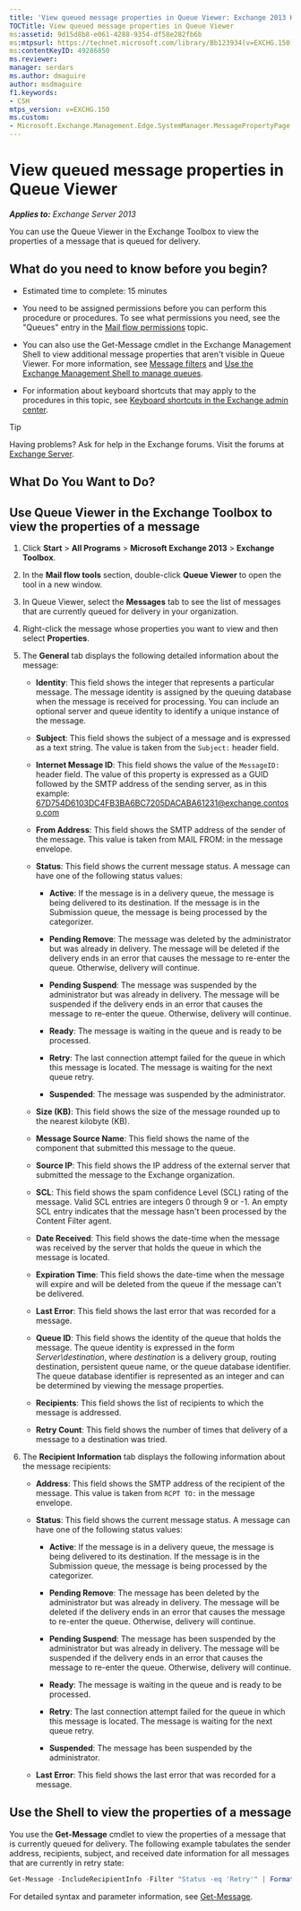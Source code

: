 ```yaml
---
title: 'View queued message properties in Queue Viewer: Exchange 2013 Help'
TOCTitle: View queued message properties in Queue Viewer
ms:assetid: 9d15d8b8-e061-4288-9354-df58e282fb6b
ms:mtpsurl: https://technet.microsoft.com/library/Bb123934(v=EXCHG.150)
ms:contentKeyID: 49286850
ms.reviewer: 
manager: serdars
ms.author: dmaguire
author: msdmaguire
f1.keywords:
- CSH
mtps_version: v=EXCHG.150
ms.custom:
- Microsoft.Exchange.Management.Edge.SystemManager.MessagePropertyPage
---
```


# View queued message properties in Queue Viewer

_**Applies to:** Exchange Server 2013_

You can use the Queue Viewer in the Exchange Toolbox to view the properties of a message that is queued for delivery.

## What do you need to know before you begin?

- Estimated time to complete: 15 minutes

- You need to be assigned permissions before you can perform this procedure or procedures. To see what permissions you need, see the "Queues" entry in the [Mail flow permissions](mail-flow-permissions-exchange-2013-help.md) topic.

- You can also use the Get-Message cmdlet in the Exchange Management Shell to view additional message properties that aren't visible in Queue Viewer. For more information, see [Message filters](message-filters-exchange-2013-help.md) and [Use the Exchange Management Shell to manage queues](use-the-exchange-management-shell-to-manage-queues-exchange-2013-help.md).

- For information about keyboard shortcuts that may apply to the procedures in this topic, see [Keyboard shortcuts in the Exchange admin center](keyboard-shortcuts-in-the-exchange-admin-center-2013-help.md).

> [!TIP]
> Having problems? Ask for help in the Exchange forums. Visit the forums at [Exchange Server](https://go.microsoft.com/fwlink/p/?linkid=60612).

## What Do You Want to Do?

## Use Queue Viewer in the Exchange Toolbox to view the properties of a message

1. Click **Start** \> **All Programs** \> **Microsoft Exchange 2013** \> **Exchange Toolbox**.

2. In the **Mail flow tools** section, double-click **Queue Viewer** to open the tool in a new window.

3. In Queue Viewer, select the **Messages** tab to see the list of messages that are currently queued for delivery in your organization.

4. Right-click the message whose properties you want to view and then select **Properties**.

5. The **General** tab displays the following detailed information about the message:

   - **Identity**: This field shows the integer that represents a particular message. The message identity is assigned by the queuing database when the message is received for processing. You can include an optional server and queue identity to identify a unique instance of the message.

   - **Subject**: This field shows the subject of a message and is expressed as a text string. The value is taken from the `Subject:` header field.

   - **Internet Message ID**: This field shows the value of the `MessageID:` header field. The value of this property is expressed as a GUID followed by the SMTP address of the sending server, as in this example: 67D754D6103DC4FB3BA6BC7205DACABA61231@exchange.contoso.com

   - **From Address**: This field shows the SMTP address of the sender of the message. This value is taken from MAIL FROM: in the message envelope.

   - **Status**: This field shows the current message status. A message can have one of the following status values:

     - **Active**: If the message is in a delivery queue, the message is being delivered to its destination. If the message is in the Submission queue, the message is being processed by the categorizer.

     - **Pending Remove**: The message was deleted by the administrator but was already in delivery. The message will be deleted if the delivery ends in an error that causes the message to re-enter the queue. Otherwise, delivery will continue.

     - **Pending Suspend**: The message was suspended by the administrator but was already in delivery. The message will be suspended if the delivery ends in an error that causes the message to re-enter the queue. Otherwise, delivery will continue.

     - **Ready**: The message is waiting in the queue and is ready to be processed.

     - **Retry**: The last connection attempt failed for the queue in which this message is located. The message is waiting for the next queue retry.

     - **Suspended**: The message was suspended by the administrator.

   - **Size (KB)**: This field shows the size of the message rounded up to the nearest kilobyte (KB).

   - **Message Source Name**: This field shows the name of the component that submitted this message to the queue.

   - **Source IP**: This field shows the IP address of the external server that submitted the message to the Exchange organization.

   - **SCL**: This field shows the spam confidence Level (SCL) rating of the message. Valid SCL entries are integers 0 through 9 or -1. An empty SCL entry indicates that the message hasn't been processed by the Content Filter agent.

   - **Date Received**: This field shows the date-time when the message was received by the server that holds the queue in which the message is located.

   - **Expiration Time**: This field shows the date-time when the message will expire and will be deleted from the queue if the message can't be delivered.

   - **Last Error**: This field shows the last error that was recorded for a message.

   - **Queue ID**: This field shows the identity of the queue that holds the message. The queue identity is expressed in the form *Server\\destination*, where *destination* is a delivery group, routing destination, persistent queue name, or the queue database identifier. The queue database identifier is represented as an integer and can be determined by viewing the message properties.

   - **Recipients**: This field shows the list of recipients to which the message is addressed.

   - **Retry Count**: This field shows the number of times that delivery of a message to a destination was tried.

6. The **Recipient Information** tab displays the following information about the message recipients:

   - **Address**: This field shows the SMTP address of the recipient of the message. This value is taken from `RCPT TO:` in the message envelope.

   - **Status**: This field shows the current message status. A message can have one of the following status values:

     - **Active**: If the message is in a delivery queue, the message is being delivered to its destination. If the message is in the Submission queue, the message is being processed by the categorizer.

     - **Pending Remove**: The message has been deleted by the administrator but was already in delivery. The message will be deleted if the delivery ends in an error that causes the message to re-enter the queue. Otherwise, delivery will continue.

     - **Pending Suspend**: The message has been suspended by the administrator but was already in delivery. The message will be suspended if the delivery ends in an error that causes the message to re-enter the queue. Otherwise, delivery will continue.

     - **Ready**: The message is waiting in the queue and is ready to be processed.

     - **Retry**: The last connection attempt failed for the queue in which this message is located. The message is waiting for the next queue retry.

     - **Suspended**: The message has been suspended by the administrator.

   - **Last Error**: This field shows the last error that was recorded for a message.

## Use the Shell to view the properties of a message

You use the **Get-Message** cmdlet to view the properties of a message that is currently queued for delivery. The following example tabulates the sender address, recipients, subject, and received date information for all messages that are currently in retry state:

```powershell
Get-Message -IncludeRecipientInfo -Filter "Status -eq 'Retry'" | Format-Table FromAddress,Recipients,Subject,DateReceived
```

For detailed syntax and parameter information, see [Get-Message](https://docs.microsoft.com/powershell/module/exchange/Get-Message).
